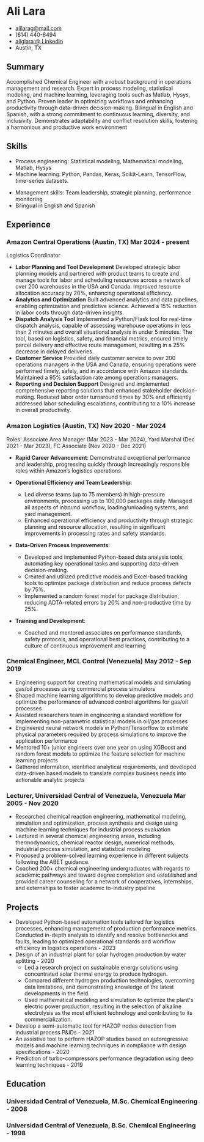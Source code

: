 <!-- The (first) h1 will be used as the <title> of the HTML page -->
# Ali Lara

<!-- The unordered list immediately after the h1 will be formatted on a single
line. It is intended to be used for contact details -->
- <alilarag@mail.com>
- (614) 440-6494
- [aliglara @ Linkedin](https://www.linkedin.com/in/aliglara)
- Austin, TX

## Summary
<!-- The paragraph after the h1 and ul and before the first h2 is optional. It
is intended to be used for a short summary. -->
Accomplished Chemical Engineer with a robust background in operations management and research. Expert in process modeling, statistical modeling, and machine learning, leveraging tools such as Matlab, Hysys, and Python. Proven leader in optimizing workflows and enhancing productivity through data-driven decision-making. Bilingual in English and Spanish, with a strong commitment to continuous learning, diversity, and inclusivity. Demonstrates adaptability and conflict resolution skills, fostering a harmonious and productive work environment

## Skills

- Process engineering: Statistical modeling, Mathematical modeling, Matlab, Hysys
- Machine learning: Python, Pandas, Keras, Scikit-Learn, TensorFlow, time-series datasets.
<!-- - Skilled in interpreting and applying insights from scientific papers to develop innovative, data-driven solutions -->
- Management skills: Team leadership, strategic planning, performance monitoring
- Bilingual in English and Spanish

## Experience

<!-- You have to wrap the "left" and "right" half of these headings in spans by
hand -->
### <span>Amazon Central Operations (Austin, TX)</span> <span>Mar 2024 - present</span>

Logistics Coordinator

  - **Labor Planning and Tool Development** Developed strategic labor planning models and partnered with product teams to create and manage tools for labor and scheduling resources across a network of over 200 warehouses in the USA and Canada. Improved resource allocation accuracy by 20%, enhancing operational efficiency.
  - **Analytics and Optimization** Built advanced analytics and data pipelines, enabling optimization and predictive science. Achieved a 15% reduction in labor costs through data-driven insights.
  - **Dispatch Analysis Tool** Implemented a Python/Flask tool for real-time dispatch analysis, capable of assessing warehouse operations in less than 2 minutes and overall situational analysis in under 5 minutes. The tool, based on logistics, safety, and financial metrics, ensured timely parcel delivery and effective route management, resulting in a 25% decrease in delayed deliveries.
  - **Customer Service** Provided daily customer service to over 200 operations managers in the USA and Canada, ensuring operations were performed timely, safely, and in accordance with Amazon standards. Maintained a 95% satisfaction rate among operations managers.
  - **Reporting and Decision Support** Designed and implemented comprehensive reporting solutions that enhanced stakeholder decision-making. Reduced labor order turnaround times by 30% and efficiently addressed labor scheduling escalations, contributing to a 10% increase in overall productivity.


### <span>Amazon Logistics (Austin, TX)</span> <span>Nov 2020 - Mar 2024</span>

Roles: Associate Area Manager (Mar 2023 - Mar 2024), Yard Marshal (Dec 2021 - Mar 2023), FC Associate (Nov 2020 - Dec 2021)

- **Rapid Career Advancement**: Demonstrated exceptional performance and leadership, progressing quickly through increasingly responsible roles within Amazon’s logistics operations.

- **Operational Efficiency and Team Leadership**:

  - Led diverse teams (up to 75 members) in high-pressure environments, processing up to 100,000 packages daily. Managed all aspects of inbound workflow, loading/unloading systems, and yard management.
  - Enhanced operational efficiency and productivity through strategic planning and resource allocation, resulting in significant improvements in processing rates and safety standards.

- **Data-Driven Process Improvements**:

  - Developed and implemented Python-based data analysis tools, automating key operational tasks and supporting data-driven decision-making.
  - Created and utilized predictive models and Excel-based tracking tools to optimize package distribution and reduce process defects by 75%.
  - Implemented a random forest model for package distribution, reducing ADTA-related errors by 20% and non-productive time by 25%.

- **Training and Development**:

  - Coached and mentored associates on performance standards, safety protocols, and operational best practices, contributing to a culture of continuous improvement and learning

### <span>Chemical Engineer, MCL Control (Venezuela)</span> <span>May 2012 - Sep 2019</span>

<!-- Global movement of free coding clubs for young people. -->
- Engineering support for creating mathematical models and simulating gas/oil processes using commercial process simulators
- Shaped machine learning algorithms to develop predictive models and optimize the performance of advanced control algorithms for gas/oil processes
- Assisted researchers team in engineering a standard workflow for implementing non-parametric statistical models in oil/gas processes
- Engineered neural network models in Python/Tensorflow to estimate physical parameters required by process simulations to improve the application performance
- Mentored 10+ junior engineers over one year on using XGBoost and random forest models to optimize the feature selection for machine learning projects
- Gathered information, identified analytical requirements, and developed data-driven based models to translate complex business needs into actionable analytic projects

### <span>Lecturer, Universidad Central of Venezuela, Venezuela</span> <span>Mar 2005 - Nov 2020</span>

- Researched chemical reaction engineering, mathematical modeling, simulation and optimization, process synthesis and design using machine learning techniques for industrial process evaluation
- Lectured in several chemical engineering areas, including thermodynamics, chemical reactor design, numerical methods, industrial process simulation, and statistical modeling
- Proposed a problem-solved learning experience in different subjects following the ABET guidance.
- Coached 200+ chemical engineering undergraduates with regards to academic pathways and toward degree completion and established and provided career counseling for a network of cooperatives, internships, and externships to foster academic to-industry pipeline

## Projects
- Developed Python-based automation tools tailored for logistics processes, enhancing management of production performance metrics. Conducted in-depth analysis to identify and resolve bottlenecks and faults, leading to optimized operational standards and workflow efficiency in logistics operations - 2023
- Design of an industrial plant for solar hydrogen production by water splitting - 2020
  - Led a research project on sustainable energy solutions using concentrated solar thermal energy to produce hydrogen.
  - Compared different hydrogen production technologies, overcoming data limitations, and demonstrating knowledge of the latest developments in the field.
  - Used mathematical modeling and simulation to optimize the plant's electric power production, resulting in the selection of alkaline electrolysis as the most efficient technology and contributing to its commercialization.
- Develop a semi-automatic tool for HAZOP nodes detection from industrial process P&IDs - 2021
- An assistive tool to perform HAZOP studies based on autoregressive models and machine learning techniques in compliance with design specifications - 2020
- Prediction of turbo-compressors performance degradation using deep learning techniques - 2019

## Education

### <span>Universidad Central of Venezuela, M.Sc. Chemical Engineering - 2008</span>

### <span>Universidad Central of Venezuela, B.Sc. Chemical Engineering - 1998</span>

<!-- - GPA 4.0
  - DB1101 - Basic SQL
  - CS2011 - Java Introduction -->